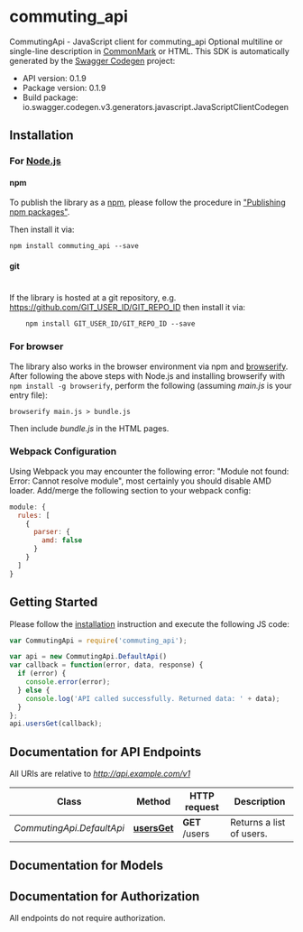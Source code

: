 # commuting_api

CommutingApi - JavaScript client for commuting_api
Optional multiline or single-line description in [CommonMark](http://commonmark.org/help/) or HTML.
This SDK is automatically generated by the [Swagger Codegen](https://github.com/swagger-api/swagger-codegen) project:

- API version: 0.1.9
- Package version: 0.1.9
- Build package: io.swagger.codegen.v3.generators.javascript.JavaScriptClientCodegen

## Installation

### For [Node.js](https://nodejs.org/)

#### npm

To publish the library as a [npm](https://www.npmjs.com/),
please follow the procedure in ["Publishing npm packages"](https://docs.npmjs.com/getting-started/publishing-npm-packages).

Then install it via:

```shell
npm install commuting_api --save
```

#### git
#
If the library is hosted at a git repository, e.g.
https://github.com/GIT_USER_ID/GIT_REPO_ID
then install it via:

```shell
    npm install GIT_USER_ID/GIT_REPO_ID --save
```

### For browser

The library also works in the browser environment via npm and [browserify](http://browserify.org/). After following
the above steps with Node.js and installing browserify with `npm install -g browserify`,
perform the following (assuming *main.js* is your entry file):

```shell
browserify main.js > bundle.js
```

Then include *bundle.js* in the HTML pages.

### Webpack Configuration

Using Webpack you may encounter the following error: "Module not found: Error:
Cannot resolve module", most certainly you should disable AMD loader. Add/merge
the following section to your webpack config:

```javascript
module: {
  rules: [
    {
      parser: {
        amd: false
      }
    }
  ]
}
```

## Getting Started

Please follow the [installation](#installation) instruction and execute the following JS code:

```javascript
var CommutingApi = require('commuting_api');

var api = new CommutingApi.DefaultApi()
var callback = function(error, data, response) {
  if (error) {
    console.error(error);
  } else {
    console.log('API called successfully. Returned data: ' + data);
  }
};
api.usersGet(callback);
```

## Documentation for API Endpoints

All URIs are relative to *http://api.example.com/v1*

Class | Method | HTTP request | Description
------------ | ------------- | ------------- | -------------
*CommutingApi.DefaultApi* | [**usersGet**](docs/DefaultApi.md#usersGet) | **GET** /users | Returns a list of users.

## Documentation for Models


## Documentation for Authorization

 All endpoints do not require authorization.

